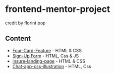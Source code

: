 # frontend-mentor-project
credit by florint pop


## Content 

* [Four-Card-Feature](https://github.com/fakhrirf/frontend-mentor-project/tree/master/four-card-feature-section-master/) - HTML & CSS
* [Sign-Up Form](https://github.com/fakhrirf/frontend-mentor-project/tree/master/intro-component-with-signup-form-master/) - HTML, Css & JS
* [insure-landing-page](https://github.com/fakhrirf/frontend-mentor-project/tree/master/insure-landing-page) - HTML & CSS
* [Chat-app-css-illustration](https://github.com/fakhrirf/frontend-mentor-project/tree/master/chat-app-css-illustration) - HTML, Css 
